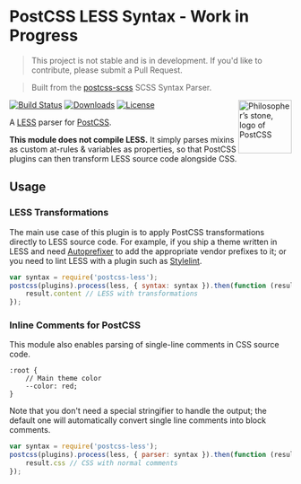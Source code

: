 # PostCSS LESS Syntax - Work in Progress

[PostCSS]: https://github.com/postcss/postcss
[PostCSS-SCSS]: https://github.com/postcss/postcss-scss
[LESS]: http://lesless.org
[Autoprefixer]: https://github.com/postcss/autoprefixer
[Stylelint]: http://stylelint.io/

> This project is not stable and is in development. If you'd like to contribute, please submit a Pull Request.

> Built from the [postcss-scss]([PostCSS-SCSS]) SCSS Syntax Parser.

<img align="right" width="95" height="95"
     title="Philosopher’s stone, logo of PostCSS"
     src="http://postcss.github.io/postcss/logo.svg">

[![Build Status](https://img.shields.io/travis/patsissons/postcss-less.svg?branch=develop)](https://travis-ci.org/patsissons/postcss-less)
[![Downloads](https://img.shields.io/npm/dt/postcss-less.svg)](https://www.npmjs.com/package/postcss-less)
[![License](https://img.shields.io/npm/l/postcss-less.svg)](https://www.npmjs.com/package/postcss-less)

A [LESS] parser for [PostCSS].

**This module does not compile LESS.** It simply parses mixins as custom
at-rules & variables as properties, so that PostCSS plugins can then transform
LESS source code alongside CSS.

## Usage

### LESS Transformations

The main use case of this plugin is to apply PostCSS transformations directly
to LESS source code. For example, if you ship a theme written in LESS and need
[Autoprefixer] to add the appropriate vendor prefixes to it; or you need to
lint LESS with a plugin such as [Stylelint].

```js
var syntax = require('postcss-less');
postcss(plugins).process(less, { syntax: syntax }).then(function (result) {
    result.content // LESS with transformations
});
```

### Inline Comments for PostCSS

This module also enables parsing of single-line comments in CSS source code.

```less
:root {
    // Main theme color
    --color: red;
}
```

Note that you don't need a special stringifier to handle the output; the default
one will automatically convert single line comments into block comments.

```js
var syntax = require('postcss-less');
postcss(plugins).process(less, { parser: syntax }).then(function (result) {
    result.css // CSS with normal comments
});
```
